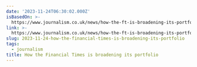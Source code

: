 ```yaml
---
date: '2023-11-24T06:30:02.000Z'
isBasedOn: >-
  https://www.journalism.co.uk/news/how-the-ft-is-broadening-its-portfolio/s2/a1090501/
link: >-
  https://www.journalism.co.uk/news/how-the-ft-is-broadening-its-portfolio/s2/a1090501/
slug: 2023-11-24-how-the-financial-times-is-broadening-its-portfolio
tags:
  - journalism
title: How the Financial Times is broadening its portfolio
---
```


